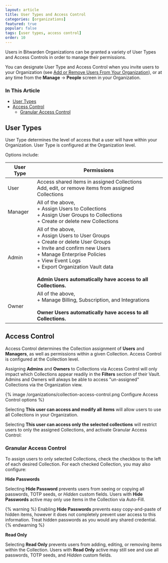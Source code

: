 ```yaml
---
layout: article
title: User Types and Access Control
categories: [organizations]
featured: true
popular: false
tags: [user types, access control]
order: 10
---
```


Users in Bitwarden Organizations can be granted a variety of User Types and Access Controls in order to manage their permissions.

You can designate User Type and Access Control when you invite users to your Organization (see [Add or Remove Users From Your Organization](https://bitwarden.com/help/article/managing-users/)), or at any time from the **Manage** &rarr; **People** screen in your Organization.

### In This Article
- [User Types](#user-types)
- [Access Control](#access-control)
  - [Granular Access Control](#granular-access-control)

## User Types

User Type determines the level of access that a user will have within your Organization. User Type is configured at the Organization level.

Options include:

|User Type|Permissions|
|---------|-----------|
|User|Access shared items in assigned Collections<br>Add, edit, or remove items from assigned Collections|
|Manager|All of the above,<br>+ Assign Users to Collections<br>+ Assign User Groups to Collections<br>+ Create or delete new Collections|
|Admin|All of the above,<br>+ Assign Users to User Groups<br>+ Create or delete User Groups<br>+ Invite and confirm new Users<br>+ Manage Enterprise Policies<br>+ View Event Logs<br>+ Export Organization Vault data<br><br>**Admin Users automatically have access to all Collections.**|
|Owner|All of the above,<br>+ Manage Billing, Subscription, and Integrations<br><br>**Owner Users automatically have access to all Collections.**|

## Access Control

Access Control determines the Collection assignment of **Users** and **Managers**, as well as permissions within a given Collection. Access Control is configured at the Collection level.

Assigning **Admins** and **Owners** to Collections via Access Control will only impact which Collections appear readily in the **Filters** section of their Vault. Admins and Owners will always be able to access "un-assigned" Collections via the Organization view.

{% image /organizations/collection-access-control.png Configure Access Control options %}

Selecting **This user can access and modify all items** will allow users to use all Collections in your Organization.

Selecting **This user can access only the selected collections** will restrict users to only the assigned Collections, and activate Granular Access Control:

### Granular Access Control

To assign users to only selected Collections, check the checkbox to the left of each desired Collection. For each checked Collection, you may also configure:

**Hide Passwords**

Selecting **Hide Password** prevents users from seeing or copying all passwords, TOTP seeds, or *Hidden* custom fields. Users with **Hide Passwords** active may only use items in the Collection via Auto-Fill.

{% warning %}
Enabling **Hide Passwords** prevents easy copy-and-paste of hidden items, however it does not completely prevent user access to this information. Treat hidden passwords as you would any shared credential.
{% endwarning %}

**Read Only**

Selecting **Read Only** prevents users from adding, editing, or removing items within the Collection. Users with **Read Only** active may still see and use all passwords, TOTP seeds, and *Hidden* custom fields.
